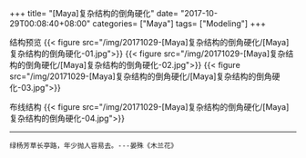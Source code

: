 +++
title= "[Maya]复杂结构的倒角硬化"
date= "2017-10-29T00:08:40+08:00"
categories= ["Maya"]
tags= ["Modeling"]
+++

结构预览
{{< figure src="/img/20171029-[Maya]复杂结构的倒角硬化/[Maya]复杂结构的倒角硬化-01.jpg">}}
{{< figure src="/img/20171029-[Maya]复杂结构的倒角硬化/[Maya]复杂结构的倒角硬化-02.jpg">}}
{{< figure src="/img/20171029-[Maya]复杂结构的倒角硬化/[Maya]复杂结构的倒角硬化-03.jpg">}}

布线结构
{{< figure src="/img/20171029-[Maya]复杂结构的倒角硬化/[Maya]复杂结构的倒角硬化-04.jpg">}}

***
`绿杨芳草长亭路，年少抛人容易去。---晏殊《木兰花》`